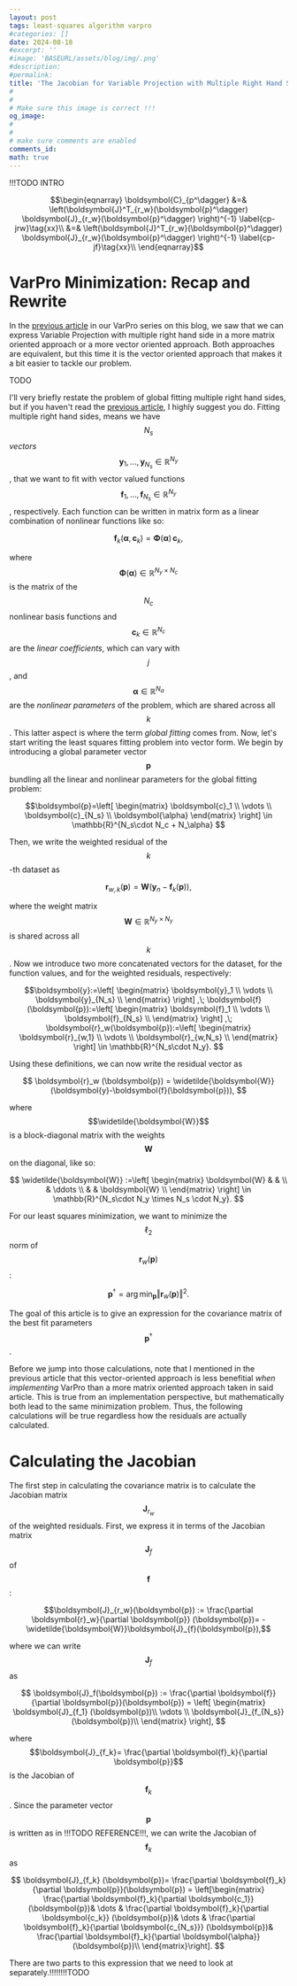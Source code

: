 ```yaml
---
layout: post
tags: least-squares algorithm varpro
#categories: []
date: 2024-08-18
#excerpt: ''
#image: 'BASEURL/assets/blog/img/.png'
#description:
#permalink:
title: 'The Jacobian for Variable Projection with Multiple Right Hand Sides'
#
#
# Make sure this image is correct !!!
og_image: 
#
#
# make sure comments are enabled
comments_id:
math: true
---
```


!!!TODO INTRO


$$\begin{eqnarray}
\boldsymbol{C}_{p^\dagger} &=& \left(\boldsymbol{J}^T_{r_w}(\boldsymbol{p}^\dagger) \boldsymbol{J}_{r_w}(\boldsymbol{p}^\dagger) \right)^{-1} \label{cp-jrw}\tag{xx}\\
 &=& \left(\boldsymbol{J}^T_{r_w}(\boldsymbol{p}^\dagger) \boldsymbol{J}_{r_w}(\boldsymbol{p}^\dagger) \right)^{-1} \label{cp-jf}\tag{xx}\\
\end{eqnarray}$$

# VarPro Minimization: Recap and Rewrite

In the [previous article](/blog/2024/variable-projection-part-2-multiple-right-hand-sides/)
in our VarPro series on this blog, we saw that we can express Variable Projection
with multiple right hand side in a more matrix oriented approach or a more
vector oriented approach. Both approaches are equivalent, but this time it is 
the vector oriented approach that makes it a bit easier to tackle our problem.

TODO

I'll very briefly restate the problem of global fitting multiple right hand sides,
but if you haven't read the [previous article](/blog/2024/variable-projection-part-2-multiple-right-hand-sides/),
I highly suggest you do. Fitting multiple right hand sides, means we have
$$N_s$$ _vectors_ $$\boldsymbol{y}_1,\dots,\boldsymbol{y}_{N_s}\in \mathbb{R}^{N_y}$$, that we
want to fit with vector valued functions 
$$\boldsymbol{f}_1,\dots,\boldsymbol{f}_{N_s} \in \mathbb{R}^{N_y}$$,
respectively. Each function can be written in matrix form as a linear combination
of nonlinear functions like so:

$$\boldsymbol{f}_k(\boldsymbol{\alpha},\boldsymbol{c}_k) = \boldsymbol{\Phi}(\boldsymbol{\alpha})\, \boldsymbol{c}_k,$$

where $$\boldsymbol{\Phi}(\boldsymbol{\alpha}) \in \mathbb{R}^{N_y \times N_c}$$
is the matrix of the $$N_c$$ nonlinear basis functions and $$\boldsymbol{c}_k \in \mathbb{R}^{N_c}$$
are the *linear coefficients*, which can vary with $$j$$, and $$\boldsymbol{\alpha} \in \mathbb{R}^{N_\alpha}$$
are the *nonlinear parameters* of the problem, which are shared across all $$k$$.
This latter aspect is where the term _global fitting_ comes from. Now, let's
start writing the least squares fitting problem into vector form. We begin by
introducing a global parameter vector $$\boldsymbol{p}$$ bundling all the linear and
nonlinear parameters for the global fitting problem:

$$\boldsymbol{p}=\left[
\begin{matrix}
\boldsymbol{c}_1 \\
\vdots \\
\boldsymbol{c}_{N_s} \\
\boldsymbol{\alpha}
\end{matrix}
\right] \in \mathbb{R}^{N_s\cdot N_c + N_\alpha}
$$

Then, we write the weighted residual of the $$k$$-th dataset as

$$\boldsymbol{r}_{w,k}(\boldsymbol{p}) = \boldsymbol{W} (\boldsymbol{y}_n - \boldsymbol{f}_k(\boldsymbol{p})),$$

where the weight matrix $$\boldsymbol{W}\in \mathbb{R}^{N_y\times N_y}$$ is
shared across all $$k$$. Now we introduce two more concatenated vectors
for the dataset, for the function values, and for the weighted residuals,
respectively:

$$\boldsymbol{y}:=\left[
\begin{matrix}
\boldsymbol{y}_1 \\
\vdots \\
\boldsymbol{y}_{N_s} \\
\end{matrix}
\right] ,\;
\boldsymbol{f}(\boldsymbol{p}):=\left[
\begin{matrix}
\boldsymbol{f}_1 \\
\vdots \\
\boldsymbol{f}_{N_s} \\
\end{matrix}
\right] ,\;
\boldsymbol{r}_w(\boldsymbol{p}):=\left[
\begin{matrix}
\boldsymbol{r}_{w,1} \\
\vdots \\
\boldsymbol{r}_{w,N_s} \\
\end{matrix}
\right] \in \mathbb{R}^{N_s\cdot N_y}.
$$

Using these definitions, we can now write the residual vector as

$$
\boldsymbol{r}_w (\boldsymbol{p}) = \widetilde{\boldsymbol{W}} (\boldsymbol{y}-\boldsymbol{f}(\boldsymbol{p})),
$$

where $$\widetilde{\boldsymbol{W}}$$ is a block-diagonal matrix with the weights
$$\boldsymbol{W}$$ on the diagonal, like so:

$$
\widetilde{\boldsymbol{W}} :=\left[
\begin{matrix}
\boldsymbol{W} & & \\
 & \ddots \\
& & \boldsymbol{W} \\
\end{matrix}
\right] \in \mathbb{R}^{N_s\cdot N_y \times N_s \cdot N_y}.
$$

For our least squares minimization, we want to minimize the $$\ell_2$$ norm of 
$$\boldsymbol{r}_w(\boldsymbol{p})$$: 

$$
\boldsymbol{p}^\dagger = \arg \min_{\boldsymbol{p}} \Vert\boldsymbol{r}_w (\boldsymbol{p}) \Vert^2.
$$

The goal of this article is to give an expression for the covariance matrix of the best fit parameters
$$\boldsymbol{p}^\dagger$$. 

Before we jump into those
calculations, note that I mentioned in the previous article that this vector-oriented
approach is less benefitial _when implementing_ VarPro than a more matrix oriented approach
taken in said article. This is true from an implementation perspective, but mathematically
both lead to the same minimization problem. Thus, the following calculations will
be true regardless how the residuals are actually calculated.

# Calculating the Jacobian

The first step in calculating the covariance matrix is to calculate the Jacobian
matrix $$\boldsymbol{J}_{r_w}$$ of the weighted residuals. First, we express it
in terms of the Jacobian matrix $$\boldsymbol{J}_{f}$$ of $$\boldsymbol{f}$$:

$$\boldsymbol{J}_{r_w}(\boldsymbol{p}) := \frac{\partial \boldsymbol{r}_w}{\partial \boldsymbol{p}} (\boldsymbol{p})= -\widetilde{\boldsymbol{W}}\boldsymbol{J}_{f}(\boldsymbol{p}),$$

where we can write $$\boldsymbol{J}_f$$ as

$$
\boldsymbol{J}_f(\boldsymbol{p}) := 
\frac{\partial \boldsymbol{f}}{\partial \boldsymbol{p}}(\boldsymbol{p}) =
\left[
\begin{matrix}
\boldsymbol{J}_{f_1} (\boldsymbol{p})\\
\vdots \\
\boldsymbol{J}_{f_{N_s}} (\boldsymbol{p})\\
\end{matrix}
\right],
$$

where $$\boldsymbol{J}_{f_k}= \frac{\partial \boldsymbol{f}_k}{\partial \boldsymbol{p}}$$
is the Jacobian of $$\boldsymbol{f}_k$$. Since the parameter vector $$\boldsymbol{p}$$ is
written as in !!!TODO REFERENCE!!!, we can write the Jacobian of $$\boldsymbol{f}_k$$
as

$$
\boldsymbol{J}_{f_k} (\boldsymbol{p})= \frac{\partial \boldsymbol{f}_k}{\partial \boldsymbol{p}}(\boldsymbol{p}) =
\left[\begin{matrix}
\frac{\partial \boldsymbol{f}_k}{\partial \boldsymbol{c_1}} (\boldsymbol{p})& \dots & \frac{\partial \boldsymbol{f}_k}{\partial \boldsymbol{c_k}} (\boldsymbol{p})& \dots & \frac{\partial \boldsymbol{f}_k}{\partial \boldsymbol{c_{N_s}}} (\boldsymbol{p})& \frac{\partial \boldsymbol{f}_k}{\partial \boldsymbol{\alpha}}(\boldsymbol{p})\\
\end{matrix}\right].
$$

There are two parts to this expression that we need to look at separately.!!!!!!!!TODO
